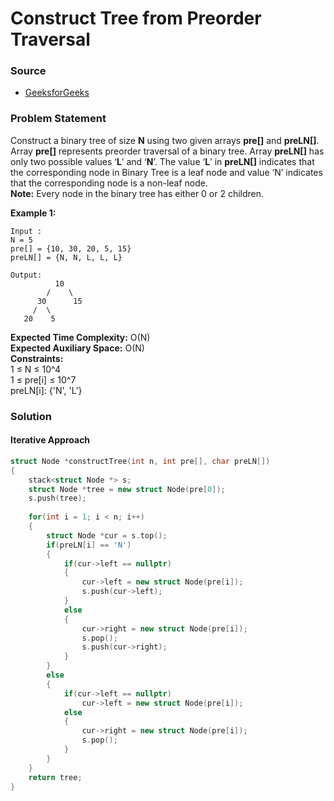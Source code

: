 # Construct Tree from Preorder Traversal

### Source

* [GeeksforGeeks](https://practice.geeksforgeeks.org/problems/construct-tree-from-preorder-traversal/1#)

### Problem Statement

Construct a binary tree of size **N** using two given arrays **pre\[\]** and **preLN\[\]**. Array **pre\[\]** represents preorder traversal of a binary tree. Array **preLN\[\]** has only two possible values ‘**L**’ and ‘**N**’. The value ‘**L**’ in **preLN\[\]** indicates that the corresponding node in Binary Tree is a leaf node and value ‘N’ indicates that the corresponding node is a non-leaf node.  
 **Note:** Every node in the binary tree has either 0 or 2 children.

**Example 1:**

```text
Input :      
N = 5
pre[] = {10, 30, 20, 5, 15}
preLN[] = {N, N, L, L, L}

Output:
          10
        /    \
      30      15
     /  \     
   20    5   
```

**Expected Time Complexity:** O\(N\)  
**Expected Auxiliary Space:** O\(N\)  
**Constraints:**  
 1 ≤ N ≤ 10^4  
 1 ≤ pre\[i\] ≤ 10^7  
 preLN\[i\]: {'N', 'L'}

### Solution

#### Iterative Approach

```cpp
struct Node *constructTree(int n, int pre[], char preLN[])
{
    stack<struct Node *> s;
    struct Node *tree = new struct Node(pre[0]);
    s.push(tree);
    
    for(int i = 1; i < n; i++)
    {
        struct Node *cur = s.top();
        if(preLN[i] == 'N')
        {
            if(cur->left == nullptr)
            {
                cur->left = new struct Node(pre[i]);
                s.push(cur->left);
            }
            else
            {
                cur->right = new struct Node(pre[i]);
                s.pop();
                s.push(cur->right);
            }
        }
        else
        {
            if(cur->left == nullptr)
                cur->left = new struct Node(pre[i]);
            else
            {
                cur->right = new struct Node(pre[i]);
                s.pop();
            }
        }
    }
    return tree;
}
```

